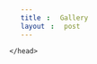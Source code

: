 ```yaml
---
title: Gallery
layout: post
---
```


<html xmlns="http://www.w3.org/1999/xhtml" xml:lang="en" lang="en-us">
    <head>
        <meta http-equiv="content-type" content="text/html; charset=UTF-8" />
        <meta name="author" content="tzungtzu" />
        <title>TZUNGTZU</title>
        <link rel="shortcut icon" href="/favicon.ico">
        <link href="/atom.xml" rel="alternate" title="setImpl" type="application/atom+xml" />
        <link rel="stylesheet" href="/media/css/style.css">
        <link rel="stylesheet" href="/media/css/github.css">
        <link rel="stylesheet" href="/media/css/scrollright.css">
        <style>
        *{
            margin:5px;
            padding:0;
            list-style:none;
        }
        .menu{
            float:left;
            margin-right:-30000px;
        }
        .menu li{
            float:left;
            width:200px;border:1px solid #ccc;
        }
        </style>
        
    </head>

<body onload="showTime()">

<script type="text/javascript" src="js/age.js"></script>



<script type="text/javascript">
    $.getJSON("https://api.douban.com/v2/book/1220562?alt=xd&callback=?", function(book) {
        var title = book.title ? book.title : "";
        var tmp = "<img src="+book.image+" style='margin:10px;float:left'>";
        tmp += "<div>Tiktle : <a href="+book.alt+" target='_blank'>"+title+"</a></div>";
        if (book.author) 
            tmp += "<div>Authors : "+book.author+"</div>";
        if (book.pubdate) 
            tmp += "<div>Pubdate : "+book.pubdate+"</div>";
        if (book.isbn13) 
            tmp += "<div>ISBN : "+book.isbn13+"</div>";
        if (book.price) 
            tmp += "<div>Price : "+book.price+"</div>";
        if (book.pages) 
            tmp += "<div>Pages : "+book.pages+"</div>";
        if (book.publisher) 
            tmp += "<div>Publisher : "+book.publisher+"</div>";
        if (book.rating.average) 
            tmp +="<div>Rating: "+book.rating.average+" / "+book.rating.numRaters+decodeURI("%E4%BA%BA")+ "</div>"
        tmp += "<p>"+(book.summary ? book.summary : "")+"</p>";
        document.getElementById('bookinfo')..innerHTML = tmp;
    });
</script>

<div id="timeArea" align="center">

</div>

<div id="age" align="center">

</div>


</body>
</html>

